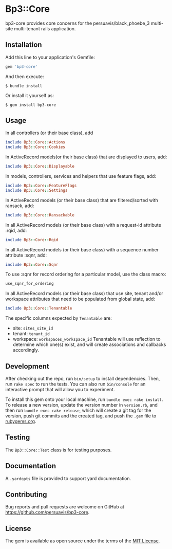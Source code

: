 # Bp3::Core

bp3-core provides core concerns for the persuavis/black_phoebe_3 multi-site multi-tenant rails application.

## Installation

Add this line to your application's Gemfile:

```ruby
gem 'bp3-core'
```

And then execute:

    $ bundle install

Or install it yourself as:

    $ gem install bp3-core

## Usage

In all controllers (or their base class), add
```ruby
include Bp3::Core::Actions
include Bp3::Core::Cookies
```
In ActiveRecord models(or their base class) that are displayed to users, add:
```ruby
include Bp3::Core::Displayable
```
In models, controllers, services and helpers that use feature flags, add:
```ruby
include Bp3::Core::FeatureFlags
include Bp3::Core::Settings
```
In ActiveRecord models (or their base class) that are filtered/sorted with ransack, add:
```ruby
include Bp3::Core::Ransackable
```
In all ActiveRecord models (or their base class) with a request-id attribute :rqid, add:
```ruby
include Bp3::Core::Rqid
```
In all ActiveRecord models (or their base class) with a sequence number attribute :sqnr, add:
```ruby
include Bp3::Core::Sqnr
```
To use :sqnr for record ordering for a particular model, use the class macro:
```ruby
use_sqnr_for_ordering
```
In all ActiveRecord models (or their base class) that use site, tenant and/or workspace attributes that need
to be populated from global state, add:
```ruby
include Bp3::Core::Tenantable
```
The specific columns expected by `Tenantable` are:
- site: `sites_site_id`
- tenant: `tenant_id`
- workspace: `workspaces_workspace_id`
Tenantable will use reflection to determine which one(s) exist, and will create associations and callbacks accordingly. 

## Development

After checking out the repo, run `bin/setup` to install dependencies. Then, run `rake spec` to run the tests. You can also run `bin/console` for an interactive prompt that will allow you to experiment.

To install this gem onto your local machine, run `bundle exec rake install`. To release a new version, update the version number in `version.rb`, and then run `bundle exec rake release`, which will create a git tag for the version, push git commits and the created tag, and push the `.gem` file to [rubygems.org](https://rubygems.org).

## Testing
The `Bp3::Core::Test` class is for testing purposes.

## Documentation
A `.yardopts` file is provided to support yard documentation.

## Contributing

Bug reports and pull requests are welcome on GitHub at https://github.com/persuavis/bp3-core.

## License

The gem is available as open source under the terms of the [MIT License](https://opensource.org/licenses/MIT).
